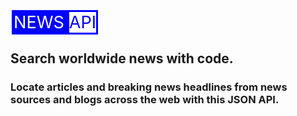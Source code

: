 <a href="https://newsapi.org/" target="_blank" style="background-color:blue; text-decoration:none; color:white;cursor:pointer;  border:2px solid white; font-size:1.7rem; padding:3px; text-align:center;">NEWS <span style="color:blue; background-color:white; ">API</span></a>

## Search worldwide news with code.

### Locate articles and breaking news headlines from news sources and blogs across the web with this JSON API.
